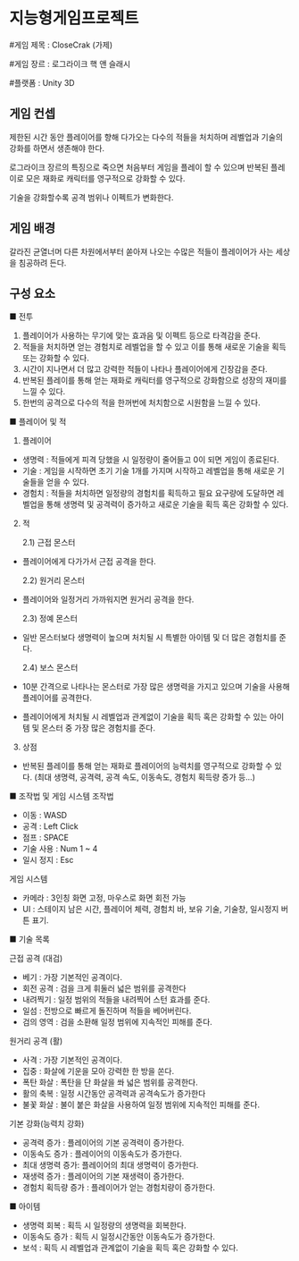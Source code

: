 # 지능형게임프로젝트

#게임 제목 : CloseCrak (가제)

#게임 장르 : 로그라이크 핵 앤 슬래시

#플랫폼 : Unity 3D

## 게임 컨셉
제한된 시간 동안 플레이어를 향해 다가오는 다수의 적들을 처치하며
레벨업과 기술의 강화를 하면서 생존해야 한다.

로그라이크 장르의 특징으로 죽으면 처음부터 게임을 플레이 할 수 있으며 반복된 플레이로 모은 재화로 캐릭터를 영구적으로 강화할 수 있다.

기술을 강화할수록 공격 범위나 이펙트가 변화한다.

## 게임 배경
갈라진 균열너머 다른 차원에서부터 쏟아져 나오는 수많은 적들이 플레이어가 사는 세상을 침공하려 든다.


## 구성 요소
■ 전투

1. 플레이어가 사용하는 무기에 맞는 효과음 및 이펙트 등으로 타격감을 준다.
2. 적들을 처치하면 얻는 경험치로 레벨업을 할 수 있고 이를 통해 새로운 기술을 획득 또는 강화할 수 있다.
3. 시간이 지나면서 더 많고 강력한 적들이 나타나 플레이어에게 긴장감을 준다.
4. 반복된 플레이를 통해 얻는 재화로 캐릭터를 영구적으로 강화함으로 성장의 재미를 느낄 수 있다.
5. 한번의 공격으로 다수의 적을 한꺼번에 처치함으로 시원함을 느낄 수 있다.

■ 플레이어 및 적
1. 플레이어
   
- 생명력 : 적들에게 피격 당했을 시 일정량이 줄어들고 0이 되면 게임이 종료된다.
- 기술 : 게임을 시작하면 초기 기술 1개를 가지며 시작하고 레벨업을 통해 새로운 기술들을 얻을 수 있다.
- 경험치 : 적들을 처치하면 일정량의 경험치를 획득하고 필요 요구량에 도달하면 레벨업을 통해 생명력 및 공격력이 증가하고 새로운 기술을 획득 혹은 강화할 수 있다.

2. 적
    
    2.1) 근접 몬스터
- 플레이어에게 다가가서 근접 공격을 한다.
  
  2.2) 원거리 몬스터
- 플레이어와 일정거리 가까워지면 원거리 공격을 한다.
  
  2.3) 정예 몬스터
- 일반 몬스터보다 생명력이 높으며 처치될 시 특별한 아이템 및 더 많은 경험치를 준다.
  
  2.4) 보스 몬스터
- 10분 간격으로 나타나는 몬스터로 가장 많은 생명력을 가지고 있으며 기술을 사용해 플레이어를 공격한다.
- 플레이어에게 처치될 시 레벨업과 관계없이 기술을 획득 혹은 강화할 수 있는 아이템 및 몬스터 중 가장 많은 경험치를 준다.


3. 상점
- 반복된 플레이를 통해 얻는 재화로 플레이어의 능력치를 영구적으로 강화할 수 있다. (최대 생명력, 공격력, 공격 속도, 이동속도, 경험치 획득량 증가 등…)

■ 조작법 및 게임 시스템
조작법
- 이동 : WASD
- 공격 : Left Click
- 점프 : SPACE
- 기술 사용 : Num 1 ~ 4
- 일시 정지 : Esc

게임 시스템
- 카메라 : 3인칭 화면 고정, 마우스로 화면 회전 가능
- UI : 스테이지 남은 시간, 플레이어 체력, 경험치 바, 보유 기술, 기술창, 일시정지 버튼 표기.

■ 기술 목록

근접 공격 (대검)
- 베기 : 가장 기본적인 공격이다.
- 회전 공격 : 검을 크게 휘둘러 넓은 범위를 공격한다
- 내려찍기 : 일정 범위의 적들을 내려찍어 스턴 효과를 준다.
- 일섬 : 전방으로 빠르게 돌진하며 적들을 베어버린다.
- 검의 영역 : 검을 소환해 일정 범위에 지속적인 피해를 준다.

원거리 공격 (활)
- 사격 : 가장 기본적인 공격이다.
- 집중 : 화살에 기운을 모아 강력한 한 방을 쏜다.
- 폭탄 화살 : 폭탄을 단 화살을 쏴 넓은 범위를 공격한다.
- 활의 축복 : 일정 시간동안 공격력과 공격속도가 증가한다
- 불꽃 화살 : 불이 붙은 화살을 사용하여 일정 범위에 지속적인 피해를 준다.

기본 강화(능력치 강화)
- 공격력 증가 : 플레이어의 기본 공격력이 증가한다.
- 이동속도 증가 : 플레이어의 이동속도가 증가한다.
- 최대 생명력 증가: 플레이어의 최대 생명력이 증가한다.
- 재생력 증가 : 플레이어의 기본 재생력이 증가한다.
- 경험치 획득량 증가 : 플레이어가 얻는 경험치량이 증가한다.

■ 아이템
- 생명력 회복 : 획득 시 일정량의 생명력을 회복한다.
- 이동속도 증가 : 획득 시 일정시간동안 이동속도가 증가한다.
- 보석 : 획득 시 레벨업과 관계없이 기술을 획득 혹은 강화할 수 있다.

  
